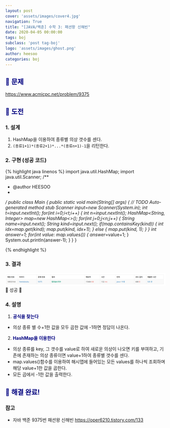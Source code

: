 ```yaml
---
layout: post
cover: 'assets/images/cover4.jpg'
navigation: True
title: "[JAVA/백준] 수학 3: 패션왕 신해빈"
date: 2020-04-05 00:00:00
tags: boj
subclass: 'post tag-boj'
logo: 'assets/images/ghost.png'
author: heesoo
categories: boj
---
```

## <span style="color:navy">👀 문제</span>
<https://www.acmicpc.net/problem/9375>

## <span style="color:navy">👊 도전</span>

### 1. 설계
1. HashMap을 이용하여 종류별 의상 갯수를 센다.
2. `(종류1+1)*(종류2+1)*...*(종류n+1)-1`을 리턴한다.

### 2. 구현 (성공 코드)
{% highlight java linenos %}
import java.util.HashMap;
import java.util.Scanner;
/**
 * @author HEESOO
 *
 */
public class Main {
	public static void main(String[] args) {
		// TODO Auto-generated method stub
		Scanner input=new Scanner(System.in);
		int t=input.nextInt();
		for(int i=0;i<t;i++) {
			int n=input.nextInt();
			HashMap<String, Integer> map=new HashMap<>();
			for(int j=0;j<n;j++) {
				String name=input.next();
				String kind=input.next();
				if(map.containsKey(kind)) {
					int idx=map.get(kind);
					map.put(kind, idx+1);
				}
				else {
					map.put(kind, 1);
				}
			}
			int answer=1;
			for(int value: map.values()) {
				answer*=value+1;
			}
			System.out.println(answer-1);
		}
	}
}

 {% endhighlight %}

### 3. 결과
![실행결과](./assets/images/200405_3.PNG)
🤟 성공 🤟 

### 4. 설명
1. **<span style="color:navy">공식을 찾는다</span>**
- 의상 종류 별 수+1한 값을 모두 곱한 값에 -1하면 정답이 나온다.
2. **<span style="color:navy">HashMap을 이용한다</span>**
- 의상 종류를 key, 그 갯수를 value로 하여 새로운 의상이 나오면 키를 부여하고, 기존에 존재하는 의상 종류이면 value+1하여 종류별 갯수를 센다.
- map.values()함수를 이용하여 해시맵에 들어있는 모든 values를 하나씩 조회하며 해당 value+1한 값을 곱한다.
- 모든 곱에서 -1한 값을 출력한다.

## <span style="color:navy">👏 해결 완료!</span>

### 참고
- 자바 백준 9375번 패션왕 신해빈 <https://oper6210.tistory.com/133>
